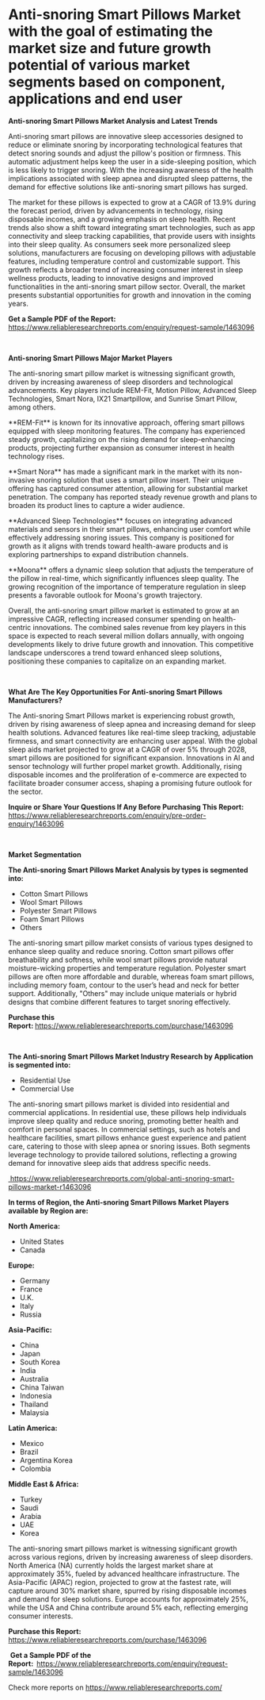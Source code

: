 <p><h1>Anti-snoring Smart Pillows Market with the goal of estimating the market size and future growth potential of various market segments based on component, applications and end user</h1></p><p><strong>Anti-snoring Smart Pillows Market Analysis and Latest Trends</strong></p>
<p><p>Anti-snoring smart pillows are innovative sleep accessories designed to reduce or eliminate snoring by incorporating technological features that detect snoring sounds and adjust the pillow's position or firmness. This automatic adjustment helps keep the user in a side-sleeping position, which is less likely to trigger snoring. With the increasing awareness of the health implications associated with sleep apnea and disrupted sleep patterns, the demand for effective solutions like anti-snoring smart pillows has surged.</p><p>The market for these pillows is expected to grow at a CAGR of 13.9% during the forecast period, driven by advancements in technology, rising disposable incomes, and a growing emphasis on sleep health. Recent trends also show a shift toward integrating smart technologies, such as app connectivity and sleep tracking capabilities, that provide users with insights into their sleep quality. As consumers seek more personalized sleep solutions, manufacturers are focusing on developing pillows with adjustable features, including temperature control and customizable support. This growth reflects a broader trend of increasing consumer interest in sleep wellness products, leading to innovative designs and improved functionalities in the anti-snoring smart pillow sector. Overall, the market presents substantial opportunities for growth and innovation in the coming years.</p></p>
<p><strong>Get a Sample PDF of the Report:&nbsp;</strong> <a href="https://www.reliableresearchreports.com/enquiry/request-sample/1463096?utm_campaign=2203&utm_medium=2&utm_source=Github&utm_content=ia&utm_term=09022025&utm_id=anti-snoring-smart-pillows">https://www.reliableresearchreports.com/enquiry/request-sample/1463096</a></p>
<p>&nbsp;</p>
<p><strong>Anti-snoring Smart Pillows Major Market Players</strong></p>
<p><p>The anti-snoring smart pillow market is witnessing significant growth, driven by increasing awareness of sleep disorders and technological advancements. Key players include REM-Fit, Motion Pillow, Advanced Sleep Technologies, Smart Nora, IX21 Smartpillow, and Sunrise Smart Pillow, among others.</p><p>**REM-Fit** is known for its innovative approach, offering smart pillows equipped with sleep monitoring features. The company has experienced steady growth, capitalizing on the rising demand for sleep-enhancing products, projecting further expansion as consumer interest in health technology rises.</p><p>**Smart Nora** has made a significant mark in the market with its non-invasive snoring solution that uses a smart pillow insert. Their unique offering has captured consumer attention, allowing for substantial market penetration. The company has reported steady revenue growth and plans to broaden its product lines to capture a wider audience.</p><p>**Advanced Sleep Technologies** focuses on integrating advanced materials and sensors in their smart pillows, enhancing user comfort while effectively addressing snoring issues. This company is positioned for growth as it aligns with trends toward health-aware products and is exploring partnerships to expand distribution channels.</p><p>**Moona** offers a dynamic sleep solution that adjusts the temperature of the pillow in real-time, which significantly influences sleep quality. The growing recognition of the importance of temperature regulation in sleep presents a favorable outlook for Moona's growth trajectory.</p><p>Overall, the anti-snoring smart pillow market is estimated to grow at an impressive CAGR, reflecting increased consumer spending on health-centric innovations. The combined sales revenue from key players in this space is expected to reach several million dollars annually, with ongoing developments likely to drive future growth and innovation. This competitive landscape underscores a trend toward enhanced sleep solutions, positioning these companies to capitalize on an expanding market.</p></p>
<p>&nbsp;</p>
<p><strong>What Are The Key Opportunities For Anti-snoring Smart Pillows Manufacturers?</strong></p>
<p><p>The Anti-snoring Smart Pillows market is experiencing robust growth, driven by rising awareness of sleep apnea and increasing demand for sleep health solutions. Advanced features like real-time sleep tracking, adjustable firmness, and smart connectivity are enhancing user appeal. With the global sleep aids market projected to grow at a CAGR of over 5% through 2028, smart pillows are positioned for significant expansion. Innovations in AI and sensor technology will further propel market growth. Additionally, rising disposable incomes and the proliferation of e-commerce are expected to facilitate broader consumer access, shaping a promising future outlook for the sector.</p></p>
<p><strong>Inquire or Share Your Questions If Any Before Purchasing This Report:</strong> <a href="https://www.reliableresearchreports.com/enquiry/pre-order-enquiry/1463096?utm_campaign=2203&utm_medium=2&utm_source=Github&utm_content=ia&utm_term=09022025&utm_id=anti-snoring-smart-pillows">https://www.reliableresearchreports.com/enquiry/pre-order-enquiry/1463096</a></p>
<p>&nbsp;</p>
<p><strong>Market Segmentation</strong></p>
<p><strong>The Anti-snoring Smart Pillows Market Analysis by types is segmented into:</strong></p>
<p><ul><li>Cotton Smart Pillows</li><li>Wool Smart Pillows</li><li>Polyester Smart Pillows</li><li>Foam Smart Pillows</li><li>Others</li></ul></p>
<p><p>The anti-snoring smart pillow market consists of various types designed to enhance sleep quality and reduce snoring. Cotton smart pillows offer breathability and softness, while wool smart pillows provide natural moisture-wicking properties and temperature regulation. Polyester smart pillows are often more affordable and durable, whereas foam smart pillows, including memory foam, contour to the user’s head and neck for better support. Additionally, "Others" may include unique materials or hybrid designs that combine different features to target snoring effectively.</p></p>
<p><strong>Purchase this Report:&nbsp;</strong><a href="https://www.reliableresearchreports.com/purchase/1463096?utm_campaign=2203&utm_medium=2&utm_source=Github&utm_content=ia&utm_term=09022025&utm_id=anti-snoring-smart-pillows">https://www.reliableresearchreports.com/purchase/1463096</a></p>
<p>&nbsp;</p>
<p><strong>The Anti-snoring Smart Pillows Market Industry Research by Application is segmented into:</strong></p>
<p><ul><li>Residential Use</li><li>Commercial Use</li></ul></p>
<p><p>The anti-snoring smart pillows market is divided into residential and commercial applications. In residential use, these pillows help individuals improve sleep quality and reduce snoring, promoting better health and comfort in personal spaces. In commercial settings, such as hotels and healthcare facilities, smart pillows enhance guest experience and patient care, catering to those with sleep apnea or snoring issues. Both segments leverage technology to provide tailored solutions, reflecting a growing demand for innovative sleep aids that address specific needs.</p></p>
<p><a href="https://www.reliableresearchreports.com/global-anti-snoring-smart-pillows-market-r1463096?utm_campaign=2203&utm_medium=2&utm_source=Github&utm_content=ia&utm_term=09022025&utm_id=anti-snoring-smart-pillows">&nbsp;https://www.reliableresearchreports.com/global-anti-snoring-smart-pillows-market-r1463096</a></p>
<p><strong>In terms of Region, the Anti-snoring Smart Pillows Market Players available by Region are:</strong></p>
<p>
    <p> <strong> North America: </strong>
        <ul>
            <li>United States</li>
            <li>Canada</li>
        </ul>
        </p> 
    <p> <strong> Europe: </strong>
        <ul>
            <li>Germany</li>
            <li>France</li>
            <li>U.K.</li>
            <li>Italy</li>
            <li>Russia</li>
        </ul>
        </p> 
    <p> <strong> Asia-Pacific: </strong>
        <ul>
            <li>China</li>
            <li>Japan</li>
            <li>South Korea</li>
            <li>India</li>
            <li>Australia</li>
            <li>China Taiwan</li>
            <li>Indonesia</li>
            <li>Thailand</li>
            <li>Malaysia</li>
        </ul>
        </p> 
    <p> <strong> Latin America: </strong>
        <ul>
            <li>Mexico</li>
            <li>Brazil</li>
            <li>Argentina Korea</li>
            <li>Colombia</li>
        </ul>
        </p> 
    <p> <strong> Middle East & Africa: </strong>
        <ul>
            <li>Turkey</li>
            <li>Saudi</li>
            <li>Arabia</li>
            <li>UAE</li>
            <li>Korea</li>
        </ul>
    </p>
    </p>
<p><p>The anti-snoring smart pillows market is witnessing significant growth across various regions, driven by increasing awareness of sleep disorders. North America (NA) currently holds the largest market share at approximately 35%, fueled by advanced healthcare infrastructure. The Asia-Pacific (APAC) region, projected to grow at the fastest rate, will capture around 30% market share, spurred by rising disposable incomes and demand for sleep solutions. Europe accounts for approximately 25%, while the USA and China contribute around 5% each, reflecting emerging consumer interests.</p></p>
<p><strong>Purchase this Report: </strong><a href="https://www.reliableresearchreports.com/purchase/1463096?utm_campaign=2203&utm_medium=2&utm_source=Github&utm_content=ia&utm_term=09022025&utm_id=anti-snoring-smart-pillows">https://www.reliableresearchreports.com/purchase/1463096</a></p>
<p>&nbsp;<strong>Get a Sample PDF of the Report:&nbsp;&nbsp;</strong><a href="https://www.reliableresearchreports.com/enquiry/request-sample/1463096?utm_campaign=2203&utm_medium=2&utm_source=Github&utm_content=ia&utm_term=09022025&utm_id=anti-snoring-smart-pillows">https://www.reliableresearchreports.com/enquiry/request-sample/1463096</a></p>
<p><strong></strong></p>
<p>Check more reports on <a href="https://www.reliableresearchreports.com/?utm_campaign=2203&utm_medium=2&utm_source=Github&utm_content=ia&utm_term=09022025&utm_id=anti-snoring-smart-pillows">https://www.reliableresearchreports.com/</a></p>